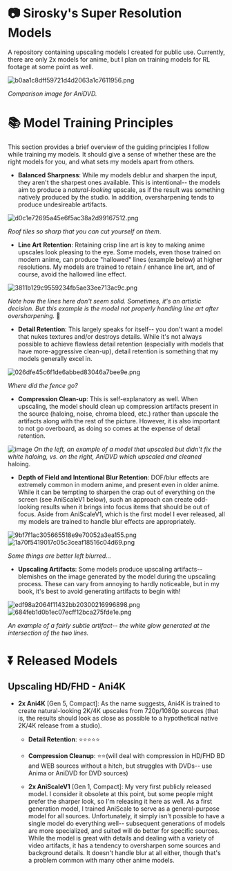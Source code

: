 # 📷 Sirosky's Super Resolution Models

A repository containing upscaling models I created for public use. Currently, there are only 2x models for anime, but I plan on training models for RL footage at some point as well.

![b0aa1c8dff59721d4d2063a1c7611956.png](file:///C:/Users/Sirosky/.config/joplin-desktop/resources/a99db58d01064e28ad5299c2657add60.png)

*Comparison image for AniDVD.*

# 📚 Model Training Principles

This section provides a brief overview of the guiding principles I follow while training my models. It should give a sense of whether these are the right models for you, and what sets my models apart from others.

- **Balanced** **Sharpness**: While my models deblur and sharpen the input, they aren't the sharpest ones available. This is intentional-- the models aim to produce a *natural-looking* upscale, as if the result was something natively produced by the studio. In addition, oversharpening tends to produce undesireable artifacts.

![d0c1e72695a45e6f5ac38a2d99167512.png](file:///C:/Users/Sirosky/.config/joplin-desktop/resources/74f81ec425ec46dc8406bf54584fce81.png)

*Roof tiles so sharp that you can cut yourself on them*.

- **Line Art** **Retention**: Retaining crisp line art is key to making anime upscales look pleasing to the eye. Some models, even those trained on modern anime, can produce "hallowed" lines (example below) at higher resolutions. My models are trained to retain / enhance line art, and of course, avoid the hallowed line effect.

![3811b129c9559234fb5ae33ee713ac9c.png](file:///C:/Users/Sirosky/.config/joplin-desktop/resources/914503bfcf9a40f4bfd138d5b93500bf.png)

*Note how the lines here don't seem solid. Sometimes, it's an artistic decision. But this example is the model not properly handling line art after oversharpening.* 🤢

- **Detail Retention**: This largely speaks for itself-- you don't want a model that nukes textures and/or destroys details. While it's not always possible to achieve flawless detail retention (especially with models that have more-aggressive clean-up), detail retention is something that my models generally excel in.

![026dfe45c6f1de6abbed83046a7bee9e.png](file:///C:/Users/Sirosky/.config/joplin-desktop/resources/8131e04847a14ad6b042a548c4ade924.png)

*Where did the fence go?*

- **Compression Clean-up**: This is self-explanatory as well. When upscaling, the model should clean up compression artifacts present in the source (haloing, noise, chroma bleed, etc.) rather than upscale the artifacts along with the rest of the picture. However, it is also important to not go overboard, as doing so comes at the expense of detail retention.

![image](https://github.com/Sirosky/Sirosky-Upscaling-Models/assets/2752448/2b30654d-0a0e-42d6-a85f-0b087f622511)
*On the left, an example of a model that upscaled but didn't fix the white haloing, vs. on the right, AniDVD which upscaled and cleaned* haloing.

- **Depth of Field and Intentional Blur Retention**: DOF/blur effects are extremely common in modern anime, and present even in older anime. While it can be tempting to sharpen the crap out of everything on the screen (see AniScaleV1 below), such an approach can create odd-looking results when it brings into focus items that should be out of focus. Aside from AniScaleV1, which is the first model I ever released, all my models are trained to handle blur effects are appropriately.

![9bf7f1ac305665518e9e70052a3ea155.png](file:///C:/Users/Sirosky/.config/joplin-desktop/resources/a9c9cf44711242d9ae4505314a10eda9.png)![1a70f5419017c05c3ceaf18516c04d69.png](file:///C:/Users/Sirosky/.config/joplin-desktop/resources/458c462f69ae4b4cbc5ce3a06d34c974.png)

*Some things are better left blurred...*

- **Upscaling Artifacts**: Some models produce upscaling artifacts-- blemishes on the image generated by the model during the upscaling process. These can vary from annoying to hardly noticeable, but in my book, it's best to avoid generating artifacts to begin with!

![edf98a2064f11432bb20300216996898.png](file:///C:/Users/Sirosky/.config/joplin-desktop/resources/868c55658171477a885e2be1c5cbdcba.png)![684feb1d0b1ec07ecff12bca275fde1e.png](file:///C:/Users/Sirosky/.config/joplin-desktop/resources/42b140c9781c43dd9cbe139b5ac6e20e.png)

*An example of a fairly subtle artifact-- the white glow generated at the intersection of the two lines.*

# ⏬ Released Models

## **Upscaling HD/FHD - Ani4K**

- **2x Ani4K** [Gen 5, Compact]: As the name suggests, Ani4K is trained to create natural-looking 2K/4K upscales from 720p/1080p sources (that is, the results should look as close as possible to a hypothetical native 2K/4K release from a studio).
    
    - **Detail Retention**: ⭐⭐⭐⭐⭐
    - **Compression Cleanup**: ⭐⭐(will deal with compression in HD/FHD BD and WEB sources without a hitch, but struggles with DVDs-- use Anima or AniDVD for DVD sources)
    
    - **2x AniScaleV1** \[Gen 1, Compact\]: My very first publicly released model. I consider it obsolete at this point, but some people might prefer the sharper look, so I'm releasing it here as well. As a first generation model, I trained AniScale to serve as a general-purpose model for all sources. Unfortunately, it simply isn't possible to have a single model do everything well-- subsequent generations of models are more specialized, and suited will do better for specific sources. While the model is great with details and dealing with a variety of video artifacts, it has a tendency to oversharpen some sources and background details. It doesn't handle blur at all either, though that's a problem common with many other anime models. 
